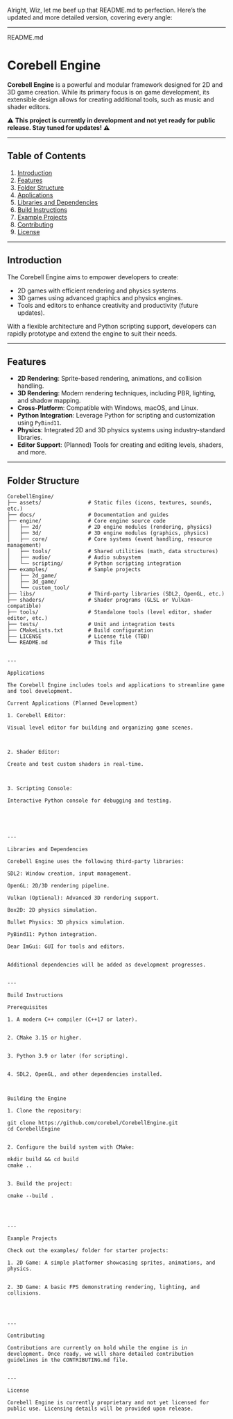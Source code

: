 Alright, Wiz, let me beef up that README.md to perfection. Here’s the updated and more detailed version, covering every angle:


---

README.md

# Corebell Engine  

**Corebell Engine** is a powerful and modular framework designed for 2D and 3D game creation. While its primary focus is on game development, its extensible design allows for creating additional tools, such as music and shader editors.  

⚠️ **This project is currently in development and not yet ready for public release. Stay tuned for updates!** ⚠️  

---

## **Table of Contents**  
1. [Introduction](#introduction)  
2. [Features](#features)  
3. [Folder Structure](#folder-structure)  
4. [Applications](#applications)  
5. [Libraries and Dependencies](#libraries-and-dependencies)  
6. [Build Instructions](#build-instructions)  
7. [Example Projects](#example-projects)  
8. [Contributing](#contributing)  
9. [License](#license)  

---

## **Introduction**  

The Corebell Engine aims to empower developers to create:  
- 2D games with efficient rendering and physics systems.  
- 3D games using advanced graphics and physics engines.  
- Tools and editors to enhance creativity and productivity (future updates).  

With a flexible architecture and Python scripting support, developers can rapidly prototype and extend the engine to suit their needs.  

---

## **Features**  
- **2D Rendering**: Sprite-based rendering, animations, and collision handling.  
- **3D Rendering**: Modern rendering techniques, including PBR, lighting, and shadow mapping.  
- **Cross-Platform**: Compatible with Windows, macOS, and Linux.  
- **Python Integration**: Leverage Python for scripting and customization using `PyBind11`.  
- **Physics**: Integrated 2D and 3D physics systems using industry-standard libraries.  
- **Editor Support**: (Planned) Tools for creating and editing levels, shaders, and more.  

---

## **Folder Structure**  
```plaintext  
CorebellEngine/  
├── assets/               # Static files (icons, textures, sounds, etc.)  
├── docs/                 # Documentation and guides  
├── engine/               # Core engine source code  
│   ├── 2d/               # 2D engine modules (rendering, physics)  
│   ├── 3d/               # 3D engine modules (graphics, physics)  
│   ├── core/             # Core systems (event handling, resource management)  
│   ├── tools/            # Shared utilities (math, data structures)  
│   ├── audio/            # Audio subsystem  
│   └── scripting/        # Python scripting integration  
├── examples/             # Sample projects  
│   ├── 2d_game/  
│   ├── 3d_game/  
│   └── custom_tool/  
├── libs/                 # Third-party libraries (SDL2, OpenGL, etc.)  
├── shaders/              # Shader programs (GLSL or Vulkan-compatible)  
├── tools/                # Standalone tools (level editor, shader editor, etc.)  
├── tests/                # Unit and integration tests  
├── CMakeLists.txt        # Build configuration  
├── LICENSE               # License file (TBD)  
└── README.md             # This file


---

Applications

The Corebell Engine includes tools and applications to streamline game and tool development.

Current Applications (Planned Development)

1. Corebell Editor:

Visual level editor for building and organizing game scenes.



2. Shader Editor:

Create and test custom shaders in real-time.



3. Scripting Console:

Interactive Python console for debugging and testing.





---

Libraries and Dependencies

Corebell Engine uses the following third-party libraries:

SDL2: Window creation, input management.

OpenGL: 2D/3D rendering pipeline.

Vulkan (Optional): Advanced 3D rendering support.

Box2D: 2D physics simulation.

Bullet Physics: 3D physics simulation.

PyBind11: Python integration.

Dear ImGui: GUI for tools and editors.


Additional dependencies will be added as development progresses.


---

Build Instructions

Prerequisites

1. A modern C++ compiler (C++17 or later).


2. CMake 3.15 or higher.


3. Python 3.9 or later (for scripting).


4. SDL2, OpenGL, and other dependencies installed.



Building the Engine

1. Clone the repository:

git clone https://github.com/corebel/CorebellEngine.git  
cd CorebellEngine


2. Configure the build system with CMake:

mkdir build && cd build  
cmake ..


3. Build the project:

cmake --build .




---

Example Projects

Check out the examples/ folder for starter projects:

1. 2D Game: A simple platformer showcasing sprites, animations, and physics.


2. 3D Game: A basic FPS demonstrating rendering, lighting, and collisions.




---

Contributing

Contributions are currently on hold while the engine is in development. Once ready, we will share detailed contribution guidelines in the CONTRIBUTING.md file.


---

License

Corebell Engine is currently proprietary and not yet licensed for public use. Licensing details will be provided upon release.
